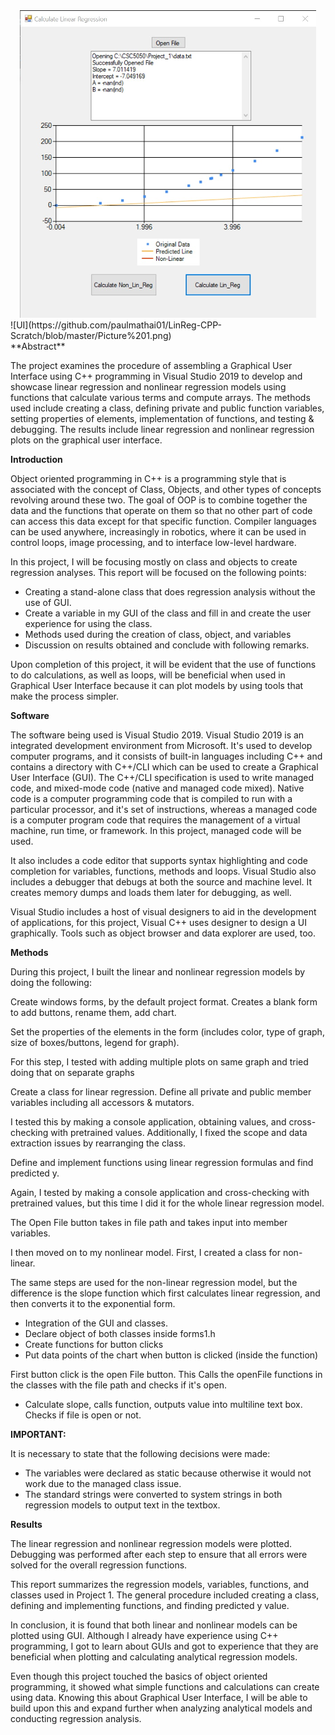<div style="text-align:center"><img src="https://github.com/paulmathai01/LinReg-CPP-Scratch/blob/master/Picture%201.png" /></div>
![UI](https://github.com/paulmathai01/LinReg-CPP-Scratch/blob/master/Picture%201.png)
<br>
**Abstract**

The project examines the procedure of assembling a Graphical User Interface using C++ programming in Visual Studio 2019 to develop and showcase linear regression and nonlinear regression models using functions that calculate various terms and compute arrays. The methods used include creating a class, defining private and public function variables, setting properties of elements, implementation of functions, and testing &amp; debugging. The results include linear regression and nonlinear regression plots on the graphical user interface.

**Introduction**

Object oriented programming in C++ is a programming style that is associated with the concept of Class, Objects, and other types of concepts revolving around these two. The goal of OOP is to combine together the data and the functions that operate on them so that no other part of code can access this data except for that specific function. Compiler languages can be used anywhere, increasingly in robotics, where it can be used in control loops, image processing, and to interface low-level hardware.

In this project, I will be focusing mostly on class and objects to create regression analyses. This report will be focused on the following points:

- Creating a stand-alone class that does regression analysis without the use of GUI.
- Create a variable in my GUI of the class and fill in and create the user experience for using the class.
- Methods used during the creation of class, object, and variables
- Discussion on results obtained and conclude with following remarks.

Upon completion of this project, it will be evident that the use of functions to do calculations, as well as loops, will be beneficial when used in Graphical User Interface because it can plot models by using tools that make the process simpler.

**Software**

The software being used is Visual Studio 2019. Visual Studio 2019 is an integrated development environment from Microsoft. It&#39;s used to develop computer programs, and it consists of built-in languages including C++ and contains a directory with C++/CLI which can be used to create a Graphical User Interface (GUI). The C++/CLI specification is used to write managed code, and mixed-mode code (native and managed code mixed). Native code is a computer programming code that is compiled to run with a particular processor, and it&#39;s set of instructions, whereas a managed code is a computer program code that requires the management of a virtual machine, run time, or framework. In this project, managed code will be used.

It also includes a code editor that supports syntax highlighting and code completion for variables, functions, methods and loops. Visual Studio also includes a debugger that debugs at both the source and machine level. It creates memory dumps and loads them later for debugging, as well.

Visual Studio includes a host of visual designers to aid in the development of applications, for this project, Visual C++ uses designer to design a UI graphically. Tools such as object browser and data explorer are used, too.

**Methods**

During this project, I built the linear and nonlinear regression models by doing the following:

Create windows forms, by the default project format. Creates a blank form to add buttons, rename them, add chart.

Set the properties of the elements in the form (includes color, type of graph, size of boxes/buttons, legend for graph).

For this step, I tested with adding multiple plots on same graph and tried doing that on separate graphs

Create a class for linear regression.
Define all private and public member variables including all accessors &amp; mutators.


I tested this by making a console application, obtaining values, and cross-checking with pretrained values. Additionally, I fixed the scope and data extraction issues by rearranging the class.

Define and implement functions using linear regression formulas and find predicted y.


Again, I tested by making a console application and cross-checking with pretrained values, but this time I did it for the whole linear regression model.

The Open File button takes in file path and takes input into member variables.

I then moved on to my nonlinear model. First, I created a class for non-linear.

The same steps are used for the non-linear regression model, but the difference is the slope function which first calculates linear regression, and then converts it to the exponential form.


- Integration of the GUI and classes.
- Declare object of both classes inside forms1.h
- Create functions for button clicks
- Put data points of the chart when button is clicked (inside the function)


First button click is the open File button. This Calls the openFile functions in the classes with the file path and checks if it&#39;s open.
  - Calculate slope, calls function, outputs value into multiline text box. Checks if file is open or not.


**IMPORTANT:**

It is necessary to state that the following decisions were made:

- The variables were declared as static because otherwise it would not work due to the managed class issue.
- The standard strings were converted to system strings in both regression models to output text in the textbox.


**Results**

The linear regression and nonlinear regression models were plotted. Debugging was performed after each step to ensure that all errors were solved for the overall regression functions.

This report summarizes the regression models, variables, functions, and classes used in Project 1. The general procedure included creating a class, defining and implementing functions, and finding predicted y value.

In conclusion, it is found that both linear and nonlinear models can be plotted using GUI. Although I already have experience using C++ programming, I got to learn about GUIs and got to experience that they are beneficial when plotting and calculating analytical regression models.

Even though this project touched the basics of object oriented programming, it showed what simple functions and calculations can create using data. Knowing this about Graphical User Interface, I will be able to build upon this and expand further when analyzing analytical models and conducting regression analysis.

